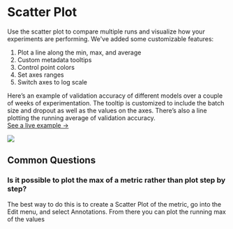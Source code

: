 # Scatter Plot

Use the scatter plot to compare multiple runs and visualize how your experiments are performing. We've added some customizable features:

1. Plot a line along the min, max, and average
2. Custom metadata tooltips
3. Control point colors 
4. Set axes ranges
5. Switch axes to log scale

Here’s an example of validation accuracy of different models over a couple of weeks of experimentation. The tooltip is customized to include the batch size and dropout as well as the values on the axes. There’s also a line plotting the running average of validation accuracy.  
[See a live example →](https://app.wandb.ai/l2k2/l2k/reports?view=carey%2FScatter%20Plot)

![](https://paper-attachments.dropbox.com/s_9D642C56E99751C2C061E55EAAB63359266180D2F6A31D97691B25896D2271FC_1579031258748_image.png)

## Common Questions

### Is it possible to plot the max of a metric rather than plot step by step?

The best way to do this is to create a Scatter Plot of the metric, go into the Edit menu, and select Annotations. From there you can plot the running max of the values

